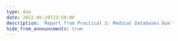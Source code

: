 ```yaml
---
type: due
date: 2022-05-29T23:59:00
description: 'Report from Practical 1: Medical Databases Due'
hide_from_announcments: true
---
```

